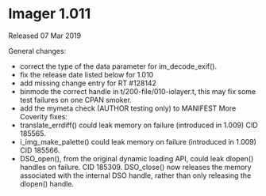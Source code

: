 # Imager 1.011

Released 07 Mar 2019

General changes:
- correct the type of the data parameter for im_decode_exif(). 
- fix the release date listed below for 1.010 
- add missing change entry for RT #128142 
- binmode the correct handle in t/200-file/010-iolayer.t, this may fix some test failures on one CPAN smoker. 
- add the mymeta check (AUTHOR testing only) to MANIFEST More Coverity fixes: 
- translate_errdiff() could leak memory on failure (introduced in 1.009) CID 185565. 
- i_img_make_palette() could leak memory on failure (introduced in 1.009) CID 185566. 
- DSO_open(), from the original dynamic loading API, could leak dlopen() handles on failure. CID 185309. DSO_close() now releases the memory associated with the internal DSO handle, rather than only releasing the dlopen() handle.